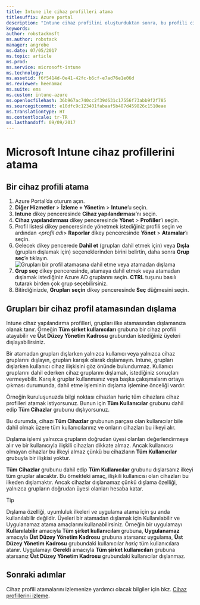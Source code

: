```yaml
---
title: Intune ile cihaz profilleri atama
titlesuffix: Azure portal
description: "Intune cihaz profilini oluşturduktan sonra, bu profili cihazlara atamayı öğrenmek için bu konuyu kullanın.\""
keywords: 
author: robstackmsft
ms.author: robstack
manager: angrobe
ms.date: 07/05/2017
ms.topic: article
ms.prod: 
ms.service: microsoft-intune
ms.technology: 
ms.assetid: f6f5414d-0e41-42fc-b6cf-e7ad76e1e06d
ms.reviewer: heenamac
ms.suite: ems
ms.custom: intune-azure
ms.openlocfilehash: 36b967ac740cc2f39d631c17556f73abb9f2f785
ms.sourcegitcommit: e10dfc9c123401fabaaf5b487d459826c1510eae
ms.translationtype: HT
ms.contentlocale: tr-TR
ms.lasthandoff: 09/09/2017
---
```

# <a name="how-to-assign-microsoft-intune-device-profiles"></a>Microsoft Intune cihaz profillerini atama

## <a name="assign-a-device-profile"></a>Bir cihaz profili atama

1. Azure Portal’da oturum açın.
2. **Diğer Hizmetler** > **İzleme + Yönetim** > **Intune**’u seçin.
3. **Intune** dikey penceresinde **Cihaz yapılandırması**’nı seçin.
1. **Cihaz yapılandırması** dikey penceresinde **Yönet** > **Profiller**’i seçin.
2. Profil listesi dikey penceresinde yönetmek istediğiniz profili seçin ve ardından <*profil adı*> **Raporlar** dikey penceresinde **Yönet** > **Atamalar**’ı seçin.
3. Gelecek dikey pencerede **Dahil et** (grupları dahil etmek için) veya **Dışla** (grupları dışlamak için) seçeneklerinden birini belirtin, daha sonra **Grup seç**’e tıklayın.
![Grupları bir profil atamasına dahil etme veya atamadan dışlama](./media/group-include-exclude.png)
4. **Grup seç** dikey penceresinde, atamaya dahil etmek veya atamadan dışlamak istediğiniz Azure AD gruplarını seçin. **CTRL** tuşunu basılı tutarak birden çok grup seçebilirsiniz.
4. Bitirdiğinizde, **Grupları seçin** dikey penceresinde **Seç** düğmesini seçin.



## <a name="how-to-exclude-groups-from-a-device-profile-assignment"></a>Grupları bir cihaz profil atamasından dışlama

Intune cihaz yapılandırma profilleri, grupları ilke atamasından dışlamanıza olanak tanır. Örneğin **Tüm şirket kullanıcıları** grubuna bir cihaz profili atayabilir ve **Üst Düzey Yönetim Kadrosu** grubundan istediğiniz üyeleri dışlayabilirsiniz.

Bir atamadan grupları dışlarken yalnızca kullanıcı veya yalnızca cihaz gruplarını dışlayın, grupları karışık olarak dışlamayın. Intune, grupları dışlarken kullanıcı cihaz ilişkisini göz önünde bulundurmaz. Kullanıcı gruplarını dahil ederken cihaz gruplarını dışlamak, istediğiniz sonuçları vermeyebilir. Karışık gruplar kullanmanız veya başka çakışmaların ortaya çıkması durumunda, dahil etme işleminin dışlama işlemine önceliği vardır.

Örneğin kuruluşunuzda bilgi noktası cihazları hariç tüm cihazlara cihaz profilleri atamak istiyorsunuz. Bunun için **Tüm Kullanıcılar** grubunu dahil edip **Tüm Cihazlar** grubunu dışlıyorsunuz.

Bu durumda, cihazı **Tüm Cihazlar** grubunun parçası olan kullanıcılar bile dahil olmak üzere tüm kullanıcılarınız ve onların cihazları bu ilkeyi alır. 

Dışlama işlemi yalnızca grupların doğrudan üyesi olanları değerlendirmeye alır ve bir kullanıcıyla ilişkili cihazları dikkate almaz. Ancak kullanıcısı olmayan cihazlar bu ilkeyi almaz çünkü bu cihazların **Tüm Kullanıcılar** grubuyla bir ilişkisi yoktur. 

**Tüm Cihazlar** grubunu dahil edip **Tüm Kullanıcılar** grubunu dışlarsanız ilkeyi tüm gruplar alacaktır. Bu örnekteki amaç, ilişkili kullanıcısı olan cihazları bu ilkeden dışlamaktır. Ancak cihazlar dışlanamaz çünkü dışlama özelliği, yalnızca grupların doğrudan üyesi olanları hesaba katar. 

>[!Tip]
>Dışlama özelliği, uyumluluk ilkeleri ve uygulama atama için şu anda kullanılabilir değildir. Üyeleri bir atamadan dışlamak için Kullanılabilir ve Uygulanamaz atama amaçlarını kullanabilirsiniz. Örneğin bir uygulamayı **Kullanılabilir** amacıyla **Tüm şirket kullanıcıları** grubuna, **Uygulanamaz** amacıyla **Üst Düzey Yönetim Kadrosu** grubuna atarsanız uygulama, **Üst Düzey Yönetim Kadrosu** grubundaki kullanıcılar *hariç* tüm kullanıcılara atanır. Uygulamayı **Gerekli** amacıyla **Tüm şirket kullanıcıları** grubuna atarsanız **Üst Düzey Yönetim Kadrosu** grubundaki kullanıcılar dışlanmaz.
 
    
## <a name="next-steps"></a>Sonraki adımlar
Cihaz profili atamalarını izlemenize yardımcı olacak bilgiler için bkz. [Cihaz profillerini izleme](device-profile-monitor.md).
